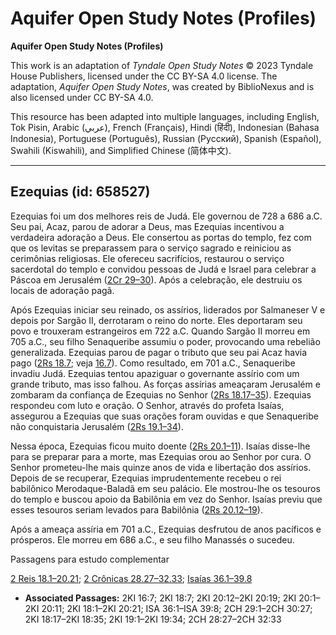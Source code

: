 # Aquifer Open Study Notes (Profiles)

**Aquifer Open Study Notes (Profiles)**

This work is an adaptation of *Tyndale Open Study Notes* © 2023 Tyndale House Publishers, licensed under the CC BY\-SA 4\.0 license. The adaptation, *Aquifer Open Study Notes*, was created by BiblioNexus and is also licensed under CC BY\-SA 4\.0\.

This resource has been adapted into multiple languages, including English, Tok Pisin, Arabic (عربي), French (Français), Hindi (हिंदी), Indonesian (Bahasa Indonesia), Portuguese (Português), Russian (Русский), Spanish (Español), Swahili (Kiswahili), and Simplified Chinese (简体中文).



--------------------------------

## Ezequias (id: 658527)

Ezequias foi um dos melhores reis de Judá. Ele governou de 728 a 686 a.C. Seu pai, Acaz, parou de adorar a Deus, mas Ezequias incentivou a verdadeira adoração a Deus. Ele consertou as portas do templo, fez com que os levitas se preparassem para o serviço sagrado e reiniciou as cerimônias religiosas. Ele ofereceu sacrifícios, restaurou o serviço sacerdotal do templo e convidou pessoas de Judá e Israel para celebrar a Páscoa em Jerusalém ([2Cr 29–30](https://ref.ly/2Chr29:1-2Chr30:27)). Após a celebração, ele destruiu os locais de adoração pagã.

Após Ezequias iniciar seu reinado, os assírios, liderados por Salmaneser V e depois por Sargão II, derrotaram o reino do norte. Eles deportaram seu povo e trouxeram estrangeiros em 722 a.C. Quando Sargão II morreu em 705 a.C., seu filho Senaqueribe assumiu o poder, provocando uma rebelião generalizada. Ezequias parou de pagar o tributo que seu pai Acaz havia pago ([2Rs 18\.7](https://ref.ly/2Kgs18:7); veja [16\.7](https://ref.ly/2Kgs16:7)). Como resultado, em 701 a.C., Senaqueribe invadiu Judá. Ezequias tentou apaziguar o governante assírio com um grande tributo, mas isso falhou. As forças assírias ameaçaram Jerusalém e zombaram da confiança de Ezequias no Senhor ([2Rs 18\.17–35](https://ref.ly/2Kgs18:17-2Kgs18:35)). Ezequias respondeu com luto e oração. O Senhor, através do profeta Isaías, assegurou a Ezequias que suas orações foram ouvidas e que Senaqueribe não conquistaria Jerusalém ([2Rs 19\.1–34](https://ref.ly/2Kgs19:1-2Kgs19:34)).

Nessa época, Ezequias ficou muito doente ([2Rs 20\.1–11](https://ref.ly/2Kgs20:1-2Kgs20:11)). Isaías disse\-lhe para se preparar para a morte, mas Ezequias orou ao Senhor por cura. O Senhor prometeu\-lhe mais quinze anos de vida e libertação dos assírios. Depois de se recuperar, Ezequias imprudentemente recebeu o rei babilônico Merodaque\-Baladã em seu palácio. Ele mostrou\-lhe os tesouros do templo e buscou apoio da Babilônia em vez do Senhor. Isaías previu que esses tesouros seriam levados para Babilônia ([2Rs 20\.12–19](https://ref.ly/2Kgs20:12-2Kgs20:19)).

Após a ameaça assíria em 701 a.C., Ezequias desfrutou de anos pacíficos e prósperos. Ele morreu em 686 a.C., e seu filho Manassés o sucedeu.

Passagens para estudo complementar

[2 Reis 18\.1–20\.21](https://ref.ly/2Kgs18:1-2Kgs20:21); [2 Crônicas 28\.27–32\.33](https://ref.ly/2Chr28:27-2Chr32:33); [Isaías 36\.1–39\.8](https://ref.ly/Isa36:1-Isa39:8)

* **Associated Passages:** 2KI 16:7; 2KI 18:7; 2KI 20:12–2KI 20:19; 2KI 20:1–2KI 20:11; 2KI 18:1–2KI 20:21; ISA 36:1–ISA 39:8; 2CH 29:1–2CH 30:27; 2KI 18:17–2KI 18:35; 2KI 19:1–2KI 19:34; 2CH 28:27–2CH 32:33

